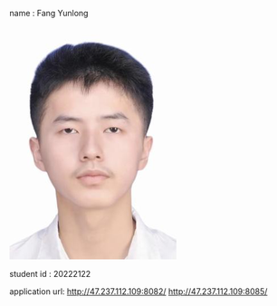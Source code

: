 name   :  Fang Yunlong



![a](html/a.jpg)



student id   :  20222122



application url:  http://47.237.112.109:8082/
http://47.237.112.109:8085/









